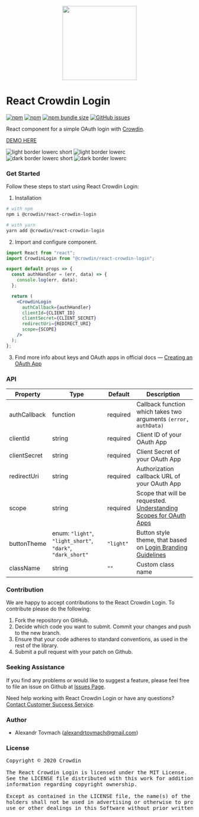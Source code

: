 [<p align="center"><img src="https://support.crowdin.com/assets/logos/crowdin-dark-symbol.png" data-canonical-src="https://support.crowdin.com/assets/logos/crowdin-dark-symbol.png" width="200" height="200" align="center"/></p>](https://crowdin.com)

# React Crowdin Login

[![npm](https://img.shields.io/npm/v/@crowdin/react-crowdin-login?logo=npm&cacheSeconds=1800)](https://www.npmjs.com/package/@crowdin/react-crowdin-login)
[![npm](https://img.shields.io/npm/dt/@crowdin/react-crowdin-login?cacheSeconds=1800)](https://www.npmjs.com/package/@crowdin/react-crowdin-login)
[![npm bundle size](https://img.shields.io/bundlephobia/minzip/@crowdin/react-crowdin-login?cacheSeconds=1800)](https://www.npmjs.com/package/@crowdin/react-crowdin-login)
[![GitHub issues](https://img.shields.io/github/issues/crowdin/react-crowdin-login?cacheSeconds=1800)](https://github.com/crowdin/react-crowdin-login/issues)

React component for a simple OAuth login with [Crowdin](https://crowdin.com/).

[DEMO HERE](https://crowdin.github.io/react-crowdin-login/)

![light border lowerc short](https://raw.github.com/crowdin/react-crowdin-login/master/images/light_border_lowerc_short.svg?sanitize=true)
![light border lowerc](https://raw.github.com/crowdin/react-crowdin-login/master/images/light_border_lowerc.svg?sanitize=true)
![dark border lowerc short](https://raw.github.com/crowdin/react-crowdin-login/master/images/dark_border_lowerc_short.svg?sanitize=true)
![dark border lowerc](https://raw.github.com/crowdin/react-crowdin-login/master/images/dark_border_lowerc.svg?sanitize=true)

### Get Started

Follow these steps to start using React Crowdin Login:

1. Installation

```sh
# with npm
npm i @crowdin/react-crowdin-login

# with yarn
yarn add @crowdin/react-crowdin-login
```

2. Import and configure component.

```jsx
import React from "react";
import CrowdinLogin from "@crowdin/react-crowdin-login";

export default props => {
  const authHandler = (err, data) => {
    console.log(err, data);
  };

  return (
    <CrowdinLogin
      authCallback={authHandler}
      clientId={CLIENT_ID}
      clientSecret={CLIENT_SECRET}
      redirectUri={REDIRECT_URI}
      scope={SCOPE}
    />
  );
};
```

3. Find more info about keys and OAuth apps in official docs ― [Creating an OAuth App](https://support.crowdin.com/enterprise/creating-oauth-app/)

### API

| Property     | Type                                                       | Default   | Description                                                                                                                                      |
| ------------ | ---------------------------------------------------------- | --------- | ------------------------------------------------------------------------------------------------------------------------------------------------ |
| authCallback | function                                                   | required  | Callback function which takes two arguments `(error, authData)`                                                                                  |
| clientId     | string                                                     | required  | Client ID of your OAuth App                                                                                                                      |
| clientSecret | string                                                     | required  | Client Secret of your OAuth App                                                                                                                  |
| redirectUri  | string                                                     | required  | Authorization callback URL of your OAuth App                                                                                                     |
| scope        | string                                                     | required  | Scope that will be requested. [Understanding Scopes for OAuth Apps](https://support.crowdin.com/enterprise/understanding-scopes-for-oauth-apps/) |
| buttonTheme  | enum: `"light"`, `"light_short"`, `"dark"`, `"dark_short"` | `"light"` | Button style theme, that based on [Login Branding Guidelines](https://github.com/crowdin/react-crowdin-login/wiki/Login-Branding-Guidelines)     |
| className    | string                                                     | `""`      | Custom class name                                                                                                                                |

### Contribution

We are happy to accept contributions to the React Crowdin Login. To contribute please do the following:

1. Fork the repository on GitHub.
2. Decide which code you want to submit. Commit your changes and push to the new branch.
3. Ensure that your code adheres to standard conventions, as used in the rest of the library.
4. Submit a pull request with your patch on Github.

### Seeking Assistance

If you find any problems or would like to suggest a feature, please feel free to file an issue on Github at [Issues Page](https://github.com/crowdin/react-crowdin-login/issues).

Need help working with React Crowdin Login or have any questions?
[Contact Customer Success Service](https://crowdin.com/contacts).

### Author

- Alexandr Tovmach (alexandrtovmach@gmail.com)

### License

<pre>
Copyright © 2020 Crowdin

The React Crowdin Login is licensed under the MIT License.
See the LICENSE file distributed with this work for additional
information regarding copyright ownership.

Except as contained in the LICENSE file, the name(s) of the above copyright
holders shall not be used in advertising or otherwise to promote the sale,
use or other dealings in this Software without prior written authorization.
</pre>
